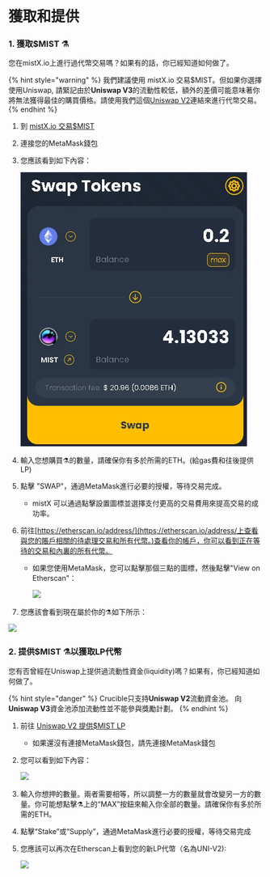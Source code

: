 # 獲取和提供

### 1. 獲取$MIST ⚗️ 

您在mistX.io上進行過代幣交易嗎？如果有的話，你已經知道如何做了。

{% hint style="warning" %}
我們建議使用 mistX.io 交易$MIST。但如果你選擇使用Uniswap, 請緊記由於**Uniswap V3**的流動性較低，額外的差價可能意味著你將無法獲得最佳的購買價格。請使用我們這個[Uniswap V2](https://app.uniswap.org/#/swap?outputCurrency=0x88acdd2a6425c3faae4bc9650fd7e27e0bebb7ab&use=V2)連結來進行代幣交易。
{% endhint %}

1. 到 [mistX.io 交易$MIST](http://swap.alchemist.wtf/)
2. 連接您的MetaMask錢包
3. 您應該看到如下內容：

    ![](.gitbook/assets/swap.jpg)

4. 輸入您想購買⚗️的數量，請確保你有多於所需的ETH。\(給gas費和往後提供LP\)
5. 點擊 "SWAP"，通過MetaMask進行必要的授權，等待交易完成。
   * mistX 可以通過點擊設置圖標並選擇支付更高的交易費用來提高交易的成功率。
6. 前往[https://etherscan.io/address/](https://etherscan.io/address/上查看與您的賬戶相關的待處理交易和所有代幣。)查看你的帳戶，你可以看到正在等待的交易和內裏的所有代幣。

   * 如果您使用MetaMask，您可以點擊那個三點的圖標，然後點擊"View on Etherscan"：

     ![](https://i.imgur.com/jdzodQP.png)

7. 您應該會看到現在屬於你的⚗️如下所示：

 ![](https://i.imgur.com/bF9wsrg.png)

### 2. 提供$MIST ⚗️以獲取LP代幣

您有否曾經在Uniswap上提供過流動性資金\(liquidity\)嗎？如果有，你已經知道如何做了。

{% hint style="danger" %}
Crucible只支持**Uniswap V2**流動資金池。 向**Uniswap V3**資金池添加流動性並不能參與獎勵計劃。
{% endhint %}

1. 前往 [Uniswap V2 提供$MIST LP](https://app.uniswap.org/#/add/v2/0x88acdd2a6425c3faae4bc9650fd7e27e0bebb7ab/ETH)
   * 如果還沒有連接MetaMask錢包，請先連接MetaMask錢包
2. 您可以看到如下內容：

    ![](https://i.imgur.com/7paIEyF.png)

3. 輸入你想押的數量。兩者需要相等，所以調整一方的數量就會改變另一方的數量。你可能想點擊⚗️上的“MAX”按鈕來輸入你全部的數量。請確保你有多於所需的ETH。
4. 點擊“Stake”或“Supply”，通過MetaMask進行必要的授權，等待交易完成
5. 您應該可以再次在Etherscan上看到您的新LP代幣（名為UNI-V2\):

    ![](https://i.imgur.com/6hAoHGw.png)

## 


